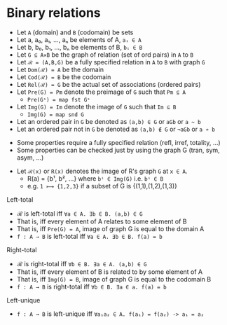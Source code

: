 # Binary relations

- Let `A` (domain) and `B` (codomain) be sets
- Let a, a₀, a₁, …, aₙ be elements of A, `aᵢ ∈ A`
- Let b, b₀, b₁, …, bₙ be elements of B, `bᵢ ∈ B`
- Let `G ⊆ A⨯B` be the graph of relation (set of ord pairs) in `A` to `B`
- Let `ℛ = (A,B,G)` be a fully specified relation in `A` to `B` with graph `G`
- Let `Dom(ℛ) = A` be the domain
- Let `Cod(ℛ) = B` be the codomain
- Let `Rel(ℛ) = G` be the actual set of associations (ordered pairs)
- Let `Pre(G) = Pm` denote the preimage of `G` such that `Pm ⊆ A`
  - `Pre(Gˢ) = map fst Gˢ`
- Let `Img(G) = Im` denote the image of `G` such that `Im ⊆ B`
  - `Img(G) = map snd G`
- Let an ordered pair in `G` be denoted as `(a,b) ∈ G` or `aGb` or `a ~ b`
- Let an ordered pair not in `G` be denoted as `(a,b) ∉ G` or `¬aGb` or `a ≁ b`
+ Some properties require a fully specified relation (refl, irref, totality, …)
+ Some properties can be checked just by using the graph G (tran, sym, asym, …)
- Let `ℛ(x)` or `R(x)` denotes the image of R's graph `G` at `x ∈ A`.
  - R(a) = {b¹, b², …} where `bⁱ ∈ Img(G)` i.e. `bⁱ ∈ B`
  - e.g. `1 ⟼ {1,2,3}` if a subset of G is {(1,1),(1,2),(1,3)}




Left-total
- ℛ is left-total iff `∀a ∈ A. ∃b ∈ B. (a,b) ∈ G`
- That is, iff every element of A relates to some element of B
- That is, iff `Pre(G) = A`, image of graph G is equal to the domain A
- `f : A → B` is left-total iff `∀a ∈ A. ∃b ∈ B. f(a) = b`

Right-total
- ℛ is right-total iff `∀b ∈ B. ∃a ∈ A. (a,b) ∈ G`
- That is, iff every element of B is related to by some element of A
- That is, iff `Img(G) = B`, image of graph G is equal to the codomain B
- `f : A → B` is right-total iff `∀b ∈ B. ∃a ∈ a. f(a) = b`

Left-unique
- `f : A → B` is left-unique iff `∀a₁a₂ ∈ A. f(a₁) = f(a₂) -> a₁ = a₂`
